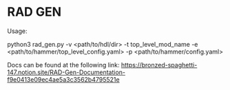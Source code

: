 # RAD GEN 

Usage:

python3 rad_gen.py -v <path/to/hdl/dir> -t top_level_mod_name -e <path/to/hammer/top_level_config.yaml> -p <path/to/hammer/config.yaml>


Docs can be found at the following link:
https://bronzed-spaghetti-147.notion.site/RAD-Gen-Documentation-f9e0413e09ec4ae5a3c3562b4795521e
